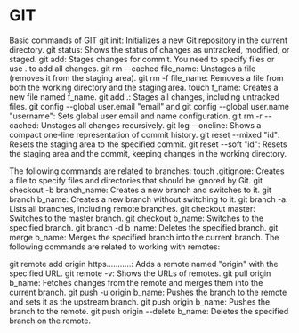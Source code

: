 # GIT
Basic commands of GIT
git init: Initializes a new Git repository in the current directory.
git status: Shows the status of changes as untracked, modified, or staged.
git add: Stages changes for commit. You need to specify files or use . to add all changes.
git rm --cached file_name: Unstages a file (removes it from the staging area).
git rm -f file_name: Removes a file from both the working directory and the staging area.
touch f_name: Creates a new file named f_name.
git add .: Stages all changes, including untracked files.
git config --global user.email "email" and git config --global user.name "username": Sets global user email and name configuration.
git rm -r --cached: Unstages all changes recursively.
git log --oneline: Shows a compact one-line representation of commit history.
git reset --mixed "id": Resets the staging area to the specified commit.
git reset --soft "id": Resets the staging area and the commit, keeping changes in the working directory.

The following commands are related to branches:
touch .gitignore: Creates a file to specify files and directories that should be ignored by Git.
git checkout -b branch_name: Creates a new branch and switches to it.
git branch b_name: Creates a new branch without switching to it.
git branch -a: Lists all branches, including remote branches.
git checkout master: Switches to the master branch.
git checkout b_name: Switches to the specified branch.
git branch -d b_name: Deletes the specified branch.
git merge b_name: Merges the specified branch into the current branch.
The following commands are related to working with remotes:

git remote add origin https………..: Adds a remote named "origin" with the specified URL.
git remote -v: Shows the URLs of remotes.
git pull origin b_name: Fetches changes from the remote and merges them into the current branch.
git push -u origin b_name: Pushes the branch to the remote and sets it as the upstream branch.
git push origin b_name: Pushes the branch to the remote.
git push origin --delete b_name: Deletes the specified branch on the remote.

